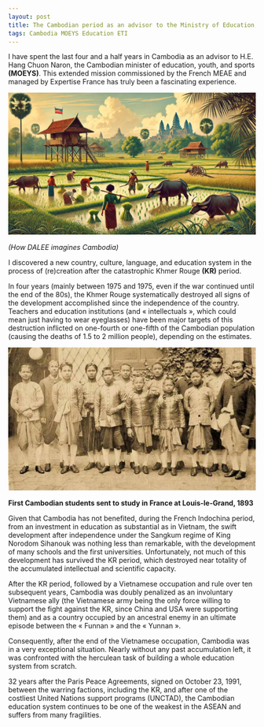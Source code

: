 ```yaml
---
layout: post
title: The Cambodian period as an advisor to the Ministry of Education, Youth, and Sports. Part I - The context
tags: Cambodia MOEYS Education ETI
---
```


I have spent the last four and a half years in Cambodia as an advisor to H.E. Hang Chuon Naron, the Cambodian minister of education, youth, and sports **(MOEYS)**. This extended mission commissioned by the French MEAE and managed by Expertise France has truly been a fascinating experience. 

![How DALEE imagines Cambodia](/images/SrokSrae.jpg)

_(How DALEE imagines Cambodia)_

I discovered a new country, culture, language, and education system in the process of (re)creation after the catastrophic Khmer Rouge **(KR)** period. 

In four years (mainly between 1975 and 1975, even if the war continued until the end of the 80s), the Khmer Rouge systematically destroyed all signs of the development accomplished since the independence of the country. Teachers and education institutions (and « intellectuals », which could mean just having to wear eyeglasses) have been major targets of this destruction inflicted on one-fourth or one-fifth of the Cambodian population (causing the deaths of 1.5 to 2 million people), depending on the estimates.

![First Cambodian students in France](/images/First-khmer-students-in-France.jpg)

**First Cambodian students sent to study in France at Louis-le-Grand, 1893**

Given that Cambodia has not benefited, during the French Indochina period, from an investment in education as substantial as in Vietnam, the swift development after independence under the Sangkum regime of King Norodom Sihanouk was nothing less than remarkable, with the development of many schools and the first universities. Unfortunately, not much of this development has survived the KR period, which destroyed near totality of the accumulated intellectual and scientific capacity.

After the KR period, followed by a Vietnamese occupation and rule over ten subsequent years, Cambodia was doubly penalized as an involuntary Vietnamese ally (the Vietnamese army being the only force willing to support the fight against the KR, since China and USA were supporting them) and as a country occupied by an ancestral enemy in an ultimate episode between the « Funnan » and the « Yunnan ».

Consequently, after the end of the Vietnamese occupation, Cambodia was in a very exceptional situation. Nearly without any past accumulation left, it was confronted with the herculean task of building a whole education system from scratch.

32 years after the Paris Peace Agreements, signed on October 23, 1991, between the warring factions, including the KR, and after one of the costliest United Nations support programs (UNCTAD), the Cambodian education system continues to be one of the weakest in the ASEAN and suffers from many fragilities.



